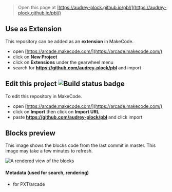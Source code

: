  


> Open this page at [https://audrey-plock.github.io/pbl/](https://audrey-plock.github.io/pbl/)

## Use as Extension

This repository can be added as an **extension** in MakeCode.

* open [https://arcade.makecode.com/](https://arcade.makecode.com/)
* click on **New Project**
* click on **Extensions** under the gearwheel menu
* search for **https://github.com/audrey-plock/pbl** and import

## Edit this project ![Build status badge](https://github.com/audrey-plock/pbl/workflows/MakeCode/badge.svg)

To edit this repository in MakeCode.

* open [https://arcade.makecode.com/](https://arcade.makecode.com/)
* click on **Import** then click on **Import URL**
* paste **https://github.com/audrey-plock/pbl** and click import

## Blocks preview

This image shows the blocks code from the last commit in master.
This image may take a few minutes to refresh.

![A rendered view of the blocks](https://github.com/audrey-plock/pbl/raw/master/.github/makecode/blocks.png)

#### Metadata (used for search, rendering)

* for PXT/arcade
<script src="https://makecode.com/gh-pages-embed.js"></script><script>makeCodeRender("{{ site.makecode.home_url }}", "{{ site.github.owner_name }}/{{ site.github.repository_name }}");</script>

